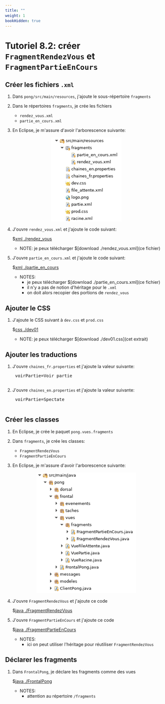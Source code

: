 ```yaml
---
title: ""
weight: 1
bookHidden: true
---
```



# Tutoriel 8.2: créer `FragmentRendezVous` et `FragmentPartieEnCours`

## Créer les fichiers `.xml`

1. Dans `pong/src/main/resources`, j'ajoute le sous-répertoire `fragments`

1. Dans le répertoires `fragments`, je crée les fichiers 
    * `rendez_vous.xml`
    * `partie_en_cours.xml`

1. En Eclipse, je m'assure d'avoir l'arborescence suivante:

    <center>
        <img src="eclipse01.png">
    </center>

1. J'ouvre `rendez_vous.xml` et j'ajoute le code suivant:

    $[xml ./rendez_vous]()

    * NOTE: je peux télécharger $[download ./rendez_vous.xml](ce fichier)

1. J'ouvre `partie_en_cours.xml` et j'ajoute le code suivant:

    $[xml ./partie_en_cours]()

    * NOTES: 
        * je peux télécharger $[download ./partie_en_cours.xml](ce fichier)
        * il n'y a pas de notion d'héritage pour le `.xml`
        * on doit alors recopier des portions de `rendez_vous` 

        

## Ajouter le CSS

1. J'ajoute le CSS suivant à `dev.css` et `prod.css`

    $[css ./dev01]()

    * NOTE: je peux télécharger $[download ./dev01.css](cet extrait)

## Ajouter les traductions

1. J'ouvre `chaines_fr.properties` et j'ajoute la valeur suivante:

    <pre>
    voirPartie=Voir partie
    </pre>

1. J'ouvre `chaines_en.properties` et j'ajoute la valeur suivante:

    <pre>
    voirPartie=Spectate
    </pre>

## Créer les classes

1. En Eclipse, je crée le paquet `pong.vues.fragments`

1. Dans `fragments`, je crée les classes:
    * `FragmentRendezVous`
    * `FragmentPartieEnCours`

1. En Eclipse, je m'assure d'avoir l'arborescence suivante:

    <center>
        <img src="eclipse02.png">
    </center>

1. J'ouvre `FragmentRendezVous` et j'ajoute ce code

    $[java ./FragmentRendezVous]()

1. J'ouvre `FragmentPartieEnCours` et j'ajoute ce code

    $[java ./FragmentPartieEnCours]()

    * NOTES:
        * ici on peut utiliser l'héritage pour réutiliser `FragmentRendezVous`



## Déclarer les fragments

1. Dans `FrontalPong`, je déclare les fragments comme des vues

    $[java ./FrontalPong]()

    * NOTES:
        * attention au répertoire `/fragments`
